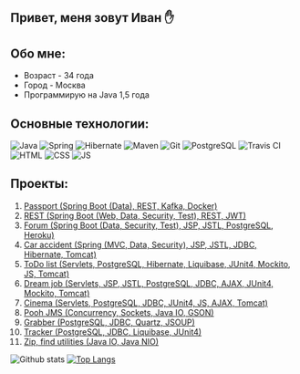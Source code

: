 ## Привет, меня зовут Иван :hand:
## Обо мне:
* Возраст - 34 года
* Город - Москва
* Программирую на Java 1,5 года
## Основные технологии:
![Java](https://img.shields.io/badge/Java-%3E%3D8-red)
![Spring](https://img.shields.io/badge/Spring-%3E%3D5.0-green)
![Hibernate](https://img.shields.io/badge/Hibernate-%3E%3D5.0-yellowgreen)
![Maven](https://img.shields.io/badge/Maven-3-yellow)
![Git](https://img.shields.io/badge/Git-2.31-orange)
![PostgreSQL](https://img.shields.io/badge/PostgreSQL-%3E%3D9-blue)
![Travis CI](https://img.shields.io/badge/Travis-CI-green)
![HTML](https://img.shields.io/badge/HTML-5-lightgrey)
![CSS](https://img.shields.io/badge/CSS-3-yellowgreen)
![JS](https://img.shields.io/badge/JS-ES6-brightgreen)
## Проекты:
1. [Passport (Spring Boot (Data), REST, Kafka, Docker)](https://github.com/saimon494/job4j_passport)
2. [REST (Spring Boot (Web, Data, Security, Test), REST, JWT)](https://github.com/saimon494/job4j_rest)
3. [Forum (Spring Boot (Data, Security, Test), JSP, JSTL, PostgreSQL, Heroku)](https://github.com/saimon494/job4j_forum)
4. [Car accident (Spring (MVC, Data, Security), JSP, JSTL, JDBC, Hibernate, Tomcat)](https://github.com/saimon494/job4j_car_accident)
5. [ToDo list (Servlets, PostgreSQL, Hibernate, Liquibase, JUnit4, Mockito, JS, Tomcat)](https://github.com/saimon494/job4j_todo)
6. [Dream job (Servlets, JSP, JSTL, PostgreSQL, JDBC, AJAX, JUnit4, Mockito, Tomcat)](https://github.com/saimon494/job4j_dreamjob)
7. [Cinema (Servlets, PostgreSQL, JDBC, JUnit4, JS, AJAX, Tomcat)](https://github.com/saimon494/job4j_cinema)
8. [Pooh JMS (Concurrency, Sockets, Java IO, GSON)](https://github.com/saimon494/job4j_pooh)
9. [Grabber (PostgreSQL, JDBC, Quartz, JSOUP)](https://github.com/saimon494/job4j_grabber)
10. [Tracker (PostgreSQL, JDBC, Liquibase, JUnit4)](https://github.com/saimon494/job4j_tracker)
11. [Zip, find utilities (Java IO, Java NIO)](https://github.com/saimon494/job4j_design)

![Github stats](https://github-readme-stats.vercel.app/api?username=saimon494&hide=stars,prs,issues,contribs)
[![Top Langs](https://github-readme-stats.vercel.app/api/top-langs/?username=Saimon494&layout=compact)](https://github.com/saimon494/github-readme-stats)

